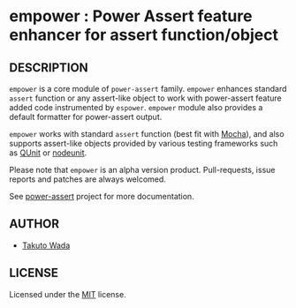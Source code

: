 empower : Power Assert feature enhancer for assert function/object
================================


DESCRIPTION
---------------------------------------
`empower` is a core module of `power-assert` family. `empower` enhances standard `assert` function or any assert-like object to work with power-assert feature added code instrumented by `espower`. `empower` module also provides a default formatter for power-assert output.

`empower` works with standard `assert` function (best fit with [Mocha](http://visionmedia.github.io/mocha/)), and also supports assert-like objects provided by various testing frameworks such as [QUnit](http://qunitjs.com/) or [nodeunit](https://github.com/caolan/nodeunit).

Please note that `empower` is an alpha version product. Pull-requests, issue reports and patches are always welcomed.

See [power-assert](http://github.com/twada/power-assert) project for more documentation.


AUTHOR
---------------------------------------
* [Takuto Wada](http://github.com/twada)


LICENSE
---------------------------------------
Licensed under the [MIT](https://raw.github.com/twada/empower/master/MIT-LICENSE.txt) license.
